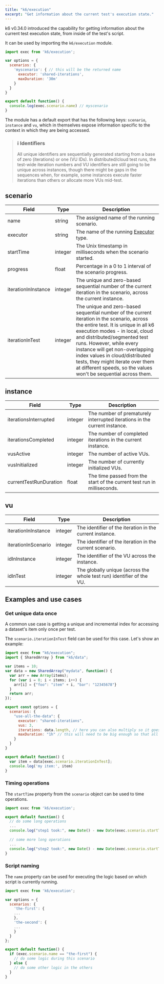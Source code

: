 ```yaml
---
title: "k6/execution"
excerpt: "Get information about the current test's execution state."
---
```


k6 v0.34.0 introduced the capability for getting information about the current test execution state, from inside of the test's script.

It can be used by importing the `k6/execution` module.

<div class="code-group" data-props='{"labels": [], "lineNumbers": [true]}'>

```javascript
import exec from 'k6/execution';

var options = {
  scenarios: {
    'myscenario': { // this will be the returned name
      executor: 'shared-iterations',
      maxDuration: '30m'
    }
  }
}

export default function() {
  console.log(exec.scenario.name) // myscenario 
}
```

</div>

The module has a default export that has the following keys: `scenario`, `instance` and `vu`, which in themselves expose information specific to the context in which they are being accessed.

> ### ℹ️ Identifiers
>
> All unique identifiers are sequentially generated starting from a base of zero (iterations) or one (VU IDs). In distributed/cloud test runs, the test-wide iteration numbers and VU identifiers are still going to be unique across instances, though there might be gaps in the sequences when, for example, some instances execute faster iterations than others or allocate more VUs mid-test.

## scenario
| Field               | Type    | Description                                                              |
|---------------------|---------|--------------------------------------------------------------------------|
| name                | string  | The assigned name of the running scenario.                                |
| executor            | string  | The name of the running [Executor](https://k6.io/docs/using-k6/scenarios/#executors) type.                                                |
| startTime           | integer | The Unix timestamp in milliseconds when the scenario started.                                                                           |
| progress            | float   | Percentage in a 0 to 1 interval of the scenario progress.                    |
| iterationInInstance | integer | The unique and zero-based sequential number of the current iteration in the scenario, across the current instance. |
| iterationInTest     | integer | The unique and zero-based sequential number of the current iteration in the scenario, across the entire test. It is unique in all k6 execution modes - in local, cloud and distributed/segmented test runs. However, while every instance will get non-overlapping index values in cloud/distributed tests, they might iterate over them at different speeds, so the values won't be sequential across them. |

## instance
| Field               | Type    | Description                                                              |
|---------------------|---------|--------------------------------------------------------------------------|
| iterationsInterrupted                | integer  | The number of prematurely interrupted iterations in the current instance. |
| iterationsCompleted     | integer | The number of completed iterations in the current instance.  |
| vusActive            | integer  | The number of active VUs.                                                |
| vusInitialized           | integer | The number of currently initialized VUs.                                                                           |
| currentTestRunDuration            | float   | The time passed from the start of the current test run in milliseconds.                    |

## vu 
| Field               | Type    | Description                                                              |
|---------------------|---------|--------------------------------------------------------------------------|
| iterationInInstance | integer | The identifier of the iteration in the current instance.                                                                 |
| iterationInScenario | integer | The identifier of the iteration in the current scenario.                  |
| idInInstance        | integer | The identifier of the VU across the instance.                            |
| idInTest            | integer | The globally unique (across the whole test run) identifier of the VU.                                  |

## Examples and use cases
### Get unique data once
A common use case is getting a unique and incremental index for accessing a dataset's item only once per test.

The `scenario.iterationInTest` field can be used for this case. Let's show an example:

<div class="code-group" data-props='{"labels": [], "lineNumbers": [true]}'>

```javascript
import exec from "k6/execution";
import { SharedArray } from "k6/data";

var items = 10;
var data = new SharedArray("mydata", function() {
  var arr = new Array(items);
  for (var i = 0; i < items; i++) {
    arr[i] = {"foo": "item" + i, "bar": "12345678"}
  }
  return arr;
});

export const options = {
  scenarios: {
    "use-all-the-data": {
      executor: "shared-iterations",
      vus: 3,
      iterations: data.length, // here you can also multiply so it goes through it multiple times
      maxDuration: "1h" // this will need to be big enough so that all the iterations can happen if that is what is wanted
    }
  }
}

export default function() {
  var item = data[exec.scenario.iterationInTest];
  console.log('my item:', item)
}
```

</div>

### Timing operations
The `startTime` property from the `scenario` object can be used to time operations.

<div class="code-group" data-props='{"labels": [], "lineNumbers": [true]}'>

```javascript
import exec from 'k6/execution';

export default function() {
  // do some long operations
  ...	
  console.log("step1 took:", new Date() - new Date(exec.scenario.startTime))
	
  // some more long operations
  ...
  console.log("step2 took:", new Date() - new Date(exec.scenario.startTime))
}
```

</div>

### Script naming
The `name` property can be used for executing the logic based on which script is currently running.

<div class="code-group" data-props='{"labels": [], "lineNumbers": [true]}'>

```javascript
import exec from 'k6/execution';

var options = {
  scenarios: {
    'the-first': {
	...
    },
    'the-second': {
	...
    }
  }
};

export default function() {
  if (exec.scenario.name == "the-first") {
    // do some logic during this scenario
  } else {
    // do some other logic in the others
  }
}
```

</div>
